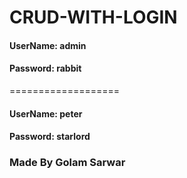 # CRUD-WITH-LOGIN
#### UserName: admin
#### Password: rabbit
===================
#### UserName: peter
#### Password: starlord



### Made By Golam Sarwar
